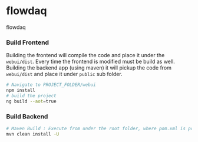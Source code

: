 # flowdaq
flowdaq

### Build Frontend 
Building the frontend will compile the code and place it under the ```webui/dist```. Every time the frontend is modified must be build as well. 
Building the backend app (using maven) it will pickup the code from ```webui/dist``` and place it under ```public``` sub folder.
```bash
# Navigate to PROJECT_FOLDER/webui 
npm install
# build the project 
ng build --aot=true
```

### Build Backend 
```bash
# Maven Build : Execute from under the root folder, where pom.xml is present 
mvn clean install -U
